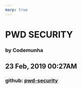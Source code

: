 ```yaml
---
marp: true
---
```


# <!--fit-->PWD SECURITY
### by Codemunha
## 23 Feb, 2019  00:27AM
### github: [pwd-security](https://github.com/go-codemunha/pwd-security)
